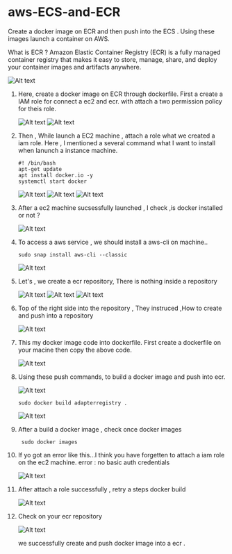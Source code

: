 # aws-ECS-and-ECR
Create a docker image on ECR and then push into the ECS . Using these images launch  a container on AWS.

What is ECR ?
  Amazon Elastic Container Registry (ECR) is a fully managed container registry that makes it easy to store, manage, share,
and deploy your container images and artifacts anywhere.

   ![Alt text](ecs.jpg)

1. Here, create a docker image on ECR through dockerfile. First a create a IAM role for connect a ec2 and ecr.
   with attach a two permission policy for theis role.

   ![Alt text](/conf/1.png)
   ![Alt text](/conf/2.png)

2. Then , While launch a EC2 machine , attach a role what we created a iam role.
   Here , I mentioned a several command what I want to install when lanunch a instance machine.

       #! /bin/bash
       apt-get update
       apt install docker.io -y
       systemctl start docker

    ![Alt text](/conf/3.png)
    ![Alt text](/conf/5.png)
    ![Alt text](/conf/5a.png)

3. After a ec2 machine sucsessfully launched , I check ,is docker installed or not ?

   ![Alt text](/conf/6.png)

4. To access a aws service , we should install a aws-cli on machine..

       sudo snap install aws-cli --classic
   
   ![Alt text](/conf/7.png)

5. Let's , we create a ecr repository, There is nothing inside a repository

   ![Alt text](/conf/8.png)
   ![Alt text](/conf/9.png)
   ![Alt text](/conf/10.png)

6. Top of the right side into the repository , They instruced ,How to create and push into a repository

    ![Alt text](/conf/11.png)

7. This my docker image  code into dockerfile. First create a dockerfile on your macine then copy the above code.

    ![Alt text](/conf/12.png)

8. Using these push commands, to build a docker image and push into ecr.

    ![Alt text](/conf/13.png)

       sudo docker build adapterregistry .

   ![Alt text](/conf/1.png)

9. After a build a docker image , check once docker images

        sudo docker images

10. If yo got an error like this...I think you have forgetten to attach a iam role on the ec2 machine.
    error : no basic auth credentials

    ![Alt text](/conf/4.png)

11. After attach a role successfully , retry a steps docker build

    ![Alt text](/conf/15.png)

12. Check on your ecr repository

    ![Alt text](/conf/16.png)

    we successfully create and push docker image into a ecr .
   
